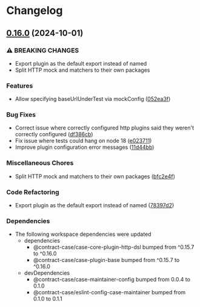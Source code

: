 # Changelog

## [0.16.0](https://github.com/case-contract-testing/contract-case/compare/@contract-case/case-core-plugin-http-v0.15.7...@contract-case/case-core-plugin-http-v0.16.0) (2024-10-01)


### ⚠ BREAKING CHANGES

* Export plugin as the default export instead of named
* Split HTTP mock and matchers to their own packages

### Features

* Allow specifying baseUrlUnderTest via mockConfig ([052ea3f](https://github.com/case-contract-testing/contract-case/commit/052ea3f6fadb95c7140c75024ac181b2fd8743ad))


### Bug Fixes

* Correct issue where correctly configured http plugins said they weren't correctly configured ([df386cb](https://github.com/case-contract-testing/contract-case/commit/df386cb2e8ca41d6c1a06819dc84c611bb1b74ea))
* Fix issue where tests could hang on node 18 ([e023711](https://github.com/case-contract-testing/contract-case/commit/e023711337a015eee3297fe42cc251c0ff49ef05))
* Improve plugin configuration error messages ([11d44bb](https://github.com/case-contract-testing/contract-case/commit/11d44bb8e951df8197ce3a7abaf9ca1d3e2a817d))


### Miscellaneous Chores

* Split HTTP mock and matchers to their own packages ([bfc2e4f](https://github.com/case-contract-testing/contract-case/commit/bfc2e4ff2d464899fd8ce63978048e9f1991ff80))


### Code Refactoring

* Export plugin as the default export instead of named ([78397d2](https://github.com/case-contract-testing/contract-case/commit/78397d2bea51b41f1c6b53bc70fdc741f5e7d084))


### Dependencies

* The following workspace dependencies were updated
  * dependencies
    * @contract-case/case-core-plugin-http-dsl bumped from ^0.15.7 to ^0.16.0
    * @contract-case/case-plugin-base bumped from ^0.15.7 to ^0.16.0
  * devDependencies
    * @contract-case/case-maintainer-config bumped from 0.0.4 to 0.1.0
    * @contract-case/eslint-config-case-maintainer bumped from 0.1.0 to 0.1.1
